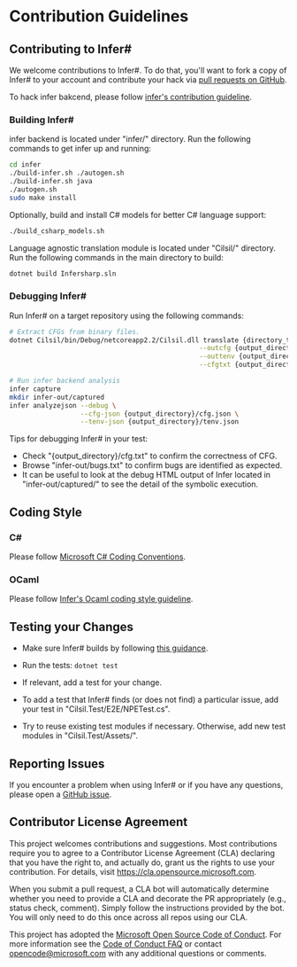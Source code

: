 # Contribution Guidelines


## Contributing to Infer#

We welcome contributions to Infer#. To do that, you'll want to fork a copy of Infer# to your account and contribute your hack via [pull requests on GitHub](https://github.com/microsoft/infersharp/pulls).

To hack infer bakcend, please follow [infer's contribution guideline](https://github.com/facebook/infer/blob/master/CONTRIBUTING.md).

### Building Infer#

infer backend is located under "infer/" directory. Run the following commands to get infer up and running:
```bash
cd infer
./build-infer.sh ./autogen.sh
./build-infer.sh java
./autogen.sh
sudo make install 
```

Optionally, build and install C# models for better C# language support:
```bash
./build_csharp_models.sh
``` 

Language agnostic translation module is located under "Cilsil/" directory. Run the following commands in the main directory to build:
```bash
dotnet build Infersharp.sln
```

### Debugging Infer#

Run Infer# on a target repository using the following commands:
```bash
# Extract CFGs from binary files.
dotnet Cilsil/bin/Debug/netcoreapp2.2/Cilsil.dll translate {directory_to_binary_files} \
                                                --outcfg {output_directory}/cfg.json \
                                                --outtenv {output_directory}/tenv.json \
                                                --cfgtxt {output_directory}/cfg.txt

# Run infer backend analysis
infer capture
mkdir infer-out/captured
infer analyzejson --debug \
                  --cfg-json {output_directory}/cfg.json \
                  --tenv-json {output_directory}/tenv.json
```

Tips for debugging Infer# in your test:
- Check "{output_directory}/cfg.txt" to confirm the correctness of CFG.
- Browse "infer-out/bugs.txt" to confirm bugs are identified as expected.
- It can be useful to look at the debug HTML output of Infer located in "infer-out/captured/" to see the detail of the symbolic execution.

## Coding Style

### C#

Please follow [Microsoft C# Coding Conventions](https://docs.microsoft.com/en-us/dotnet/csharp/programming-guide/inside-a-program/coding-conventions).

### OCaml

Please follow [Infer's Ocaml coding style guideline](https://github.com/facebook/infer/blob/master/CONTRIBUTING.md#ocaml).

## Testing your Changes

- Make sure Infer# builds by following [this guidance](https://github.com/microsoft/infersharp/CONTRIBUTING.md#building-infer#). 

- Run the tests: `dotnet test`

- If relevant, add a test for your change.

- To add a test that Infer# finds (or does not find) a particular issue, add your test in
  "Cilsil.Test/E2E/NPETest.cs". 
  
- Try to reuse existing test modules if necessary. Otherwise, add new test modules in "Cilsil.Test/Assets/".


## Reporting Issues

If you encounter a problem when using Infer# or if you have any questions, please open a
[GitHub issue](https://github.com/microsoft/infersharp/issues).


## Contributor License Agreement

This project welcomes contributions and suggestions.  Most contributions require you to agree to a
Contributor License Agreement (CLA) declaring that you have the right to, and actually do, grant us
the rights to use your contribution. For details, visit https://cla.opensource.microsoft.com.

When you submit a pull request, a CLA bot will automatically determine whether you need to provide
a CLA and decorate the PR appropriately (e.g., status check, comment). Simply follow the instructions
provided by the bot. You will only need to do this once across all repos using our CLA.

This project has adopted the [Microsoft Open Source Code of Conduct](https://opensource.microsoft.com/codeofconduct/). For more information see the [Code of Conduct FAQ](https://opensource.microsoft.com/codeofconduct/faq/) or contact [opencode@microsoft.com](mailto:opencode@microsoft.com) with any additional questions or comments.

